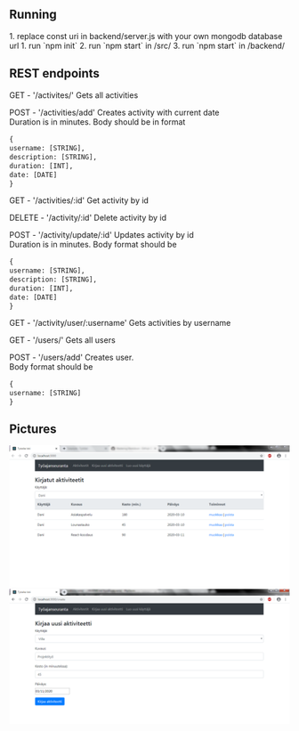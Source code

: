 <h2>Running</h2>
1. replace const uri in backend/server.js with your own mongodb database url
1. run `npm init`
2. run `npm start` in /src/
3. run `npm start` in /backend/

<h2>REST endpoints</h2>
GET - '/activites/'
Gets all activities

POST - '/activities/add' Creates activity with current date <br>
Duration is in minutes. Body should be in format <br>
```
{
username: [STRING],
description: [STRING],
duration: [INT],
date: [DATE]
}
```

GET - '/activities/:id'
Get activity by id

DELETE - '/activity/:id'
Delete activity by id

POST - '/activity/update/:id' Updates activity by id <br>
Duration is in minutes. Body format should be
```
{
username: [STRING],
description: [STRING],
duration: [INT],
date: [DATE]
}
```

GET - '/activity/user/:username' Gets activities by username

GET - '/users/' Gets all users

POST - '/users/add' Creates user. <br>
Body format should be
```
{
username: [STRING]
}
```

<h2>Pictures</h2>
<img src=kuva1.png>

<img src=kuva2.png>

